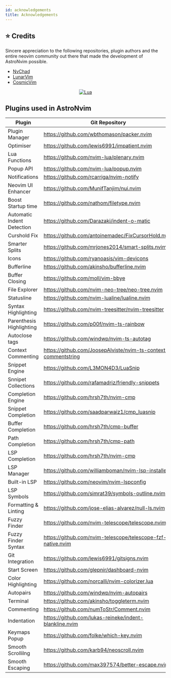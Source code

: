 ```yaml
---
id: acknowledgements
title: Acknowledgements
---
```


## ⭐ Credits

Sincere appreciation to the following repositories, plugin authors and the entire neovim community out there that made the development of AstroNvim possible.

- [NvChad](https://github.com/NvChad/NvChad)
- [LunarVim](https://github.com/LunarVim)
- [CosmicVim](https://github.com/CosmicNvim/CosmicNvim)

<div align="center" id="madewithlua">

[![Lua](https://img.shields.io/badge/Made%20with%20Lua-blue.svg?style=for-the-badge&logo=lua)](https://lua.org)

</div>

## Plugins used in AstroNvim

| Plugin                     | Git Repository                                                 |
| -------------------------- | -------------------------------------------------------------- |
| Plugin Manager             | https://github.com/wbthomason/packer.nvim                      |
| Optimiser                  | https://github.com/lewis6991/impatient.nvim                    |
| Lua Functions              | https://github.com/nvim-lua/plenary.nvim                       |
| Popup API                  | https://github.com/nvim-lua/popup.nvim                         |
| Notifications              | https://github.com/rcarriga/nvim-notify                        |
| Neovim UI Enhancer         | https://github.com/MunifTanjim/nui.nvim                        |
| Boost Startup time         | https://github.com/nathom/filetype.nvim                        |
| Automatic Indent Detection | https://github.com/Darazaki/indent-o-matic                     |
| Curshold Fix               | https://github.com/antoinemadec/FixCursorHold.nvim             |
| Smarter Splits             | https://github.com/mrjones2014/smart-splits.nvim               |
| Icons                      | https://github.com/ryanoasis/vim-devicons                      |
| Bufferline                 | https://github.com/akinsho/bufferline.nvim                     |
| Buffer Closing             | https://github.com/moll/vim-bbye                               |
| File Explorer              | https://github.com/nvim-neo-tree/neo-tree.nvim                 |
| Statusline                 | https://github.com/nvim-lualine/lualine.nvim                   |
| Syntax Highlighting        | https://github.com/nvim-treesitter/nvim-treesitter             |
| Parenthesis Highlighting   | https://github.com/p00f/nvim-ts-rainbow                        |
| Autoclose tags             | https://github.com/windwp/nvim-ts-autotag                      |
| Context Commenting         | https://github.com/JoosepAlviste/nvim-ts-context-commentstring |
| Snippet Engine             | https://github.com/L3MON4D3/LuaSnip                            |
| Snnipet Collections        | https://github.com/rafamadriz/friendly-snippets                |
| Completion Engine          | https://github.com/hrsh7th/nvim-cmp                            |
| Snippet Completion         | https://github.com/saadparwaiz1/cmp_luasnip                    |
| Buffer Completion          | https://github.com/hrsh7th/cmp-buffer                          |
| Path Completion            | https://github.com/hrsh7th/cmp-path                            |
| LSP Completion             | https://github.com/hrsh7th/nvim-cmp                            |
| LSP Manager                | https://github.com/williamboman/nvim-lsp-installer             |
| Built-in LSP               | https://github.com/neovim/nvim-lspconfig                       |
| LSP Symbols                | https://github.com/simrat39/symbols-outline.nvim               |
| Formatting & Linting       | https://github.com/jose-elias-alvarez/null-ls.nvim             |
| Fuzzy Finder               | https://github.com/nvim-telescope/telescope.nvim               |
| Fuzzy Finder Syntax        | https://github.com/nvim-telescope/telescope-fzf-native.nvim    |
| Git Integration            | https://github.com/lewis6991/gitsigns.nvim                     |
| Start Screen               | https://github.com/glepnir/dashboard-nvim                      |
| Color Highlighting         | https://github.com/norcalli/nvim-colorizer.lua                 |
| Autopairs                  | https://github.com/windwp/nvim-autopairs                       |
| Terminal                   | https://github.com/akinsho/toggleterm.nvim                     |
| Commenting                 | https://github.com/numToStr/Comment.nvim                       |
| Indentation                | https://github.com/lukas-reineke/indent-blankline.nvim         |
| Keymaps Popup              | https://github.com/folke/which-key.nvim                        |
| Smooth Scrollilng          | https://github.com/karb94/neoscroll.nvim                       |
| Smooth Escaping            | https://github.com/max397574/better-escape.nvim                |
